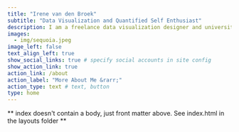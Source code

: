 ```yaml
---
title: "Irene van den Broek"
subtitle: "Data Visualization and Quantified Self Enthusiast"
description: I am a freelance data visualization designer and university lecturer passionate about health, tech and teaching. You R Are What You Measure is my passion project to analyze and visualize my Health & Habits using apps, wearables and...R!"
images:
  - img/sequoia.jpeg
image_left: false
text_align_left: true
show_social_links: true # specify social accounts in site config
show_action_link: true
action_link: /about
action_label: "More About Me &rarr;"
action_type: text # text, button
type: home
---
```


** index doesn't contain a body, just front matter above.
See index.html in the layouts folder **
